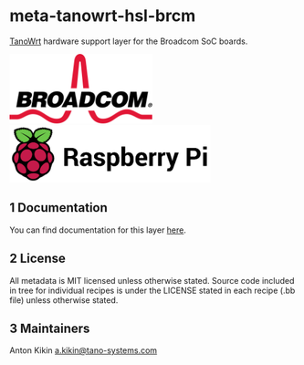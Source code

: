 # meta-tanowrt-hsl-brcm

[TanoWrt](https://github.com/tano-systems/meta-tanowrt) hardware support layer for the Broadcom SoC boards.

<img src="../docs/common/images/logos/broadcom.svg" width="250px" /> <img src="../docs/common/images/logos/raspberry-pi.png" height="100px" />

## 1 Documentation

You can find documentation for this layer [here](https://tano-systems.github.io/meta-tanowrt/layers/meta-tanowrt-hsl-brcm).

## 2 License

All metadata is MIT licensed unless otherwise stated. Source code included in tree for individual recipes is under the LICENSE stated in each recipe (.bb file) unless otherwise stated.

## 3 Maintainers

Anton Kikin <a.kikin@tano-systems.com>
